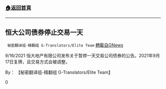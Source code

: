 ###  [:house:返回首頁](https://github.com/ourhimalayas/txt)
---


## 恒大公司债券停止交易一天
` 秘密翻译组-精翻组 G-Translators/Elite Team` [轉載自GNews](https://gnews.org/zh-hans/1545365/)

9/16/2021 恒大地产有限公司发布关于暂停一天交易公司债券的公告。2021年9月17日复牌，且交易方式会被调整。

By： 【秘密翻译组-精翻组 G-Translators/Elite Team】

0
